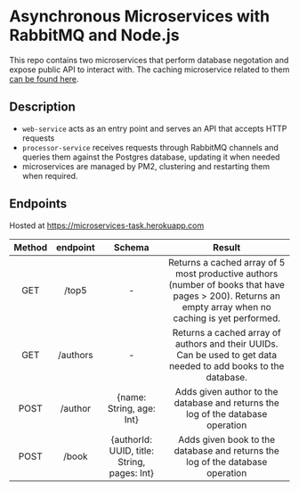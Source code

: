 # Asynchronous Microservices with RabbitMQ and Node.js

This repo contains two microservices that perform database negotation and expose public API to interact with. The caching microservice related to them [can be found here](https://github.com/Doesntmeananything/cache-service).

## Description

- `web-service` acts as an entry point and serves an API that accepts HTTP requests
- `processor-service` receives requests through RabbitMQ channels and queries them against the Postgres database, updating it when needed
- microservices are managed by PM2, clustering and restarting them when required.

## Endpoints

Hosted at https://microservices-task.herokuapp.com

| Method | endpoint |                   Schema                    |                                                                        Result                                                                         |
| :----: | :------: | :-----------------------------------------: | :---------------------------------------------------------------------------------------------------------------------------------------------------: |
|  GET   |  /top5   |                      -                      | Returns a cached array of 5 most productive authors (number of books that have pages > 200). Returns an empty array when no caching is yet performed. |
|  GET   | /authors |                      -                      |                    Returns a cached array of authors and their UUIDs. Can be used to get data needed to add books to the database.                    |
|  POST  | /author  |          {name: String, age: Int}           |                                    Adds given author to the database and returns the log of the database operation                                    |
|  POST  |  /book   | {authorId: UUID, title: String, pages: Int} |                                     Adds given book to the database and returns the log of the database operation                                     |
